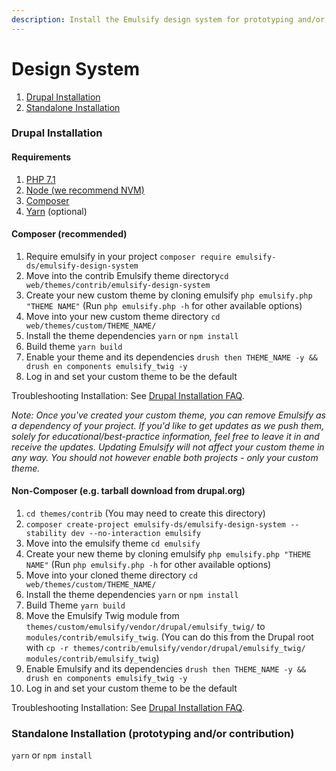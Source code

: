 ```yaml
---
description: Install the Emulsify design system for prototyping and/or as a Drupal theme
---
```


# Design System

1. [Drupal Installation](design-system.md#drupal-installation)
2. [Standalone Installation](design-system.md#standalone-installation-prototyping-and-or-contribution)

### Drupal Installation

#### Requirements

1. [PHP 7.1](http://www.php.net/)
2. [Node \(we recommend NVM\)](https://github.com/creationix/nvm)
3. [Composer](https://getcomposer.org/)
4. [Yarn](https://yarnpkg.com/) \(optional\)

#### Composer \(recommended\)

1. Require emulsify in your project `composer require emulsify-ds/emulsify-design-system`
2. Move into the contrib Emulsify theme directory`cd web/themes/contrib/emulsify-design-system`
3. Create your new custom theme by cloning emulsify `php emulsify.php "THEME NAME"` \(Run `php emulsify.php -h` for other available options\)
4. Move into your new custom theme directory `cd web/themes/custom/THEME_NAME/`
5. Install the theme dependencies `yarn` or `npm install`
6. Build theme `yarn build`
7. Enable your theme and its dependencies `drush then THEME_NAME -y && drush en components emulsify_twig -y`
8. Log in and set your custom theme to be the default

Troubleshooting Installation: See [Drupal Installation FAQ](../help/styleguide-vs.-pattern-library/drupal-faq.md).

_Note: Once you've created your custom theme, you can remove Emulsify as a dependency of your project. If you'd like to get updates as we push them, solely for educational/best-practice information, feel free to leave it in and receive the updates. Updating Emulsify will not affect your custom theme in any way. You should not however enable both projects - only your custom theme._

#### Non-Composer \(e.g. tarball download from drupal.org\)

1. `cd themes/contrib` \(You may need to create this directory\)
2. `composer create-project emulsify-ds/emulsify-design-system --stability dev --no-interaction emulsify`
3. Move into the emulsify theme `cd emulsify`
4. Create your new theme by cloning emulsify `php emulsify.php "THEME NAME"` \(Run `php emulsify.php -h` for other available options\)
5. Move into your cloned theme directory `cd web/themes/custom/THEME_NAME/`
6. Install the theme dependencies `yarn` or `npm install`
7. Build Theme `yarn build`
8. Move the Emulsify Twig module from `themes/custom/emulsify/vendor/drupal/emulsify_twig/` to `modules/contrib/emulsify_twig`. \(You can do this from the Drupal root with `cp -r themes/contrib/emulsify/vendor/drupal/emulsify_twig/ modules/contrib/emulsify_twig`\)
9. Enable Emulsify and its dependencies `drush then THEME_NAME -y && drush en components emulsify_twig -y`
10. Log in and set your custom theme to be the default

Troubleshooting Installation: See [Drupal Installation FAQ](../help/styleguide-vs.-pattern-library/drupal-faq.md).

### Standalone Installation \(prototyping and/or contribution\)

`yarn` or `npm install`

